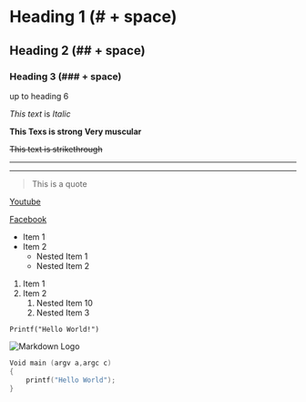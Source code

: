<!--Header-->
# Heading 1 (# + space)
## Heading 2 (## + space)
### Heading 3 (### + space)
up to heading 6

<!--Italics-->
_This text_ is _Italic_

<!--Strong-->

**This Texs is strong**
**Very muscular**

<!--Strikethrough-->
~~This text is strikethrough~~

<!--Horizontal rule-->
--------------------
___
<!--Blockquote-->
>This is a quote

<!--Links-->
[Youtube](http://www.Youtube.com)

[Facebook](http://www.facebook.com "facebook")

<!-- UL -->
* Item 1 
* Item 2
    * Nested Item 1
    * Nested Item 2

<!-- OL -->
1. Item 1 
1. Item 2
    1. Nested Item 10
    1. Nested Item 3

<!-- Inline Code Block-->

`Printf("Hello World!")`

<!--Images-->
![Markdown Logo](https://markdown-here.com/img/icon256.png)

<!--Github Markdown-->

<!--Code blocks-->
``` C
Void main (argv a,argc c)
{
    printf("Hello World");
}

